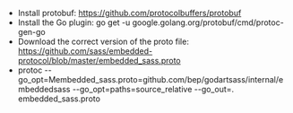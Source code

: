 
* Install protobuf: https://github.com/protocolbuffers/protobuf
* Install the Go plugin: go get -u google.golang.org/protobuf/cmd/protoc-gen-go
* Download the correct version of the proto file: https://github.com/sass/embedded-protocol/blob/master/embedded_sass.proto
* protoc --go_opt=Membedded_sass.proto=github.com/bep/godartsass/internal/embeddedsass --go_opt=paths=source_relative --go_out=. embedded_sass.proto
